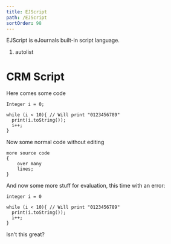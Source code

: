 ```yaml
---
title: EJScript
path: /EJScript
sortOrder: 98
---
```


EJScript is eJournals built-in script language.




1. autolist

# CRM Script

Here comes some code

```crmscript!
Integer i = 0;

while (i < 10){ // Will print "0123456789"
  print(i.toString());
  i++;
}
```

Now some normal code without editing
```crmscript
more source code
{
    over many
    lines;
}
```

And now some more stuff for evaluation, this time with an error:

```crmscript!
integer i = 0

while (i < 10){ // Will print "0123456789"
  print(i.toString());
  i++;
}
```

Isn't this great?
